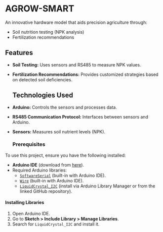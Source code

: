 # AGROW-SMART
An innovative hardware model that aids precision agriculture through:
- Soil nutrition testing (NPK analysis)
- Fertilization recommendations
  
## Features
- **Soil Testing:** Uses sensors and RS485 to measure NPK values.
- **Fertilization Recommendations:** Provides customized strategies based on detected soil deficiencies.

  ## Technologies Used
- **Arduino:** Controls the sensors and processes data.
- **RS485 Communication Protocol:** Interfaces between sensors and Arduino.
- **Sensors:** Measures soil nutrient levels (NPK).

  ### Prerequisites
To use this project, ensure you have the following installed:

- **Arduino IDE** (download from [here](https://www.arduino.cc/en/software)).
- Required Arduino libraries:
  - [`SoftwareSerial`](https://www.arduino.cc/en/Reference/softwareSerial) (built-in with Arduino IDE).
  - [`Wire`](https://www.arduino.cc/en/reference/wire) (built-in with Arduino IDE).
  - [`LiquidCrystal_I2C`](https://github.com/johnrickman/LiquidCrystal_I2C) (install via Arduino Library Manager or from the linked GitHub repository).

#### Installing Libraries
1. Open Arduino IDE.
2. Go to **Sketch > Include Library > Manage Libraries**.
3. Search for `LiquidCrystal_I2C` and install it.
